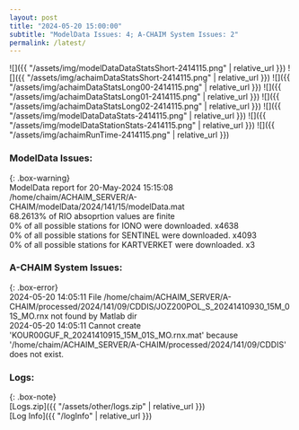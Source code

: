 ```yaml
---
layout: post
title: "2024-05-20 15:00:00"
subtitle: "ModelData Issues: 4; A-CHAIM System Issues: 2"
permalink: /latest/
---
```


![]({{ "/assets/img/modelDataDataStatsShort-2414115.png" | relative_url }})
![]({{ "/assets/img/achaimDataStatsShort-2414115.png" | relative_url }})
![]({{ "/assets/img/achaimDataStatsLong00-2414115.png" | relative_url }})
![]({{ "/assets/img/achaimDataStatsLong01-2414115.png" | relative_url }})
![]({{ "/assets/img/achaimDataStatsLong02-2414115.png" | relative_url }})
![]({{ "/assets/img/modelDataDataStats-2414115.png" | relative_url }})
![]({{ "/assets/img/modelDataStationStats-2414115.png" | relative_url }})
![]({{ "/assets/img/achaimRunTime-2414115.png" | relative_url }})


### ModelData Issues:  
  
{: .box-warning}  
 ModelData report for 20-May-2024 15:15:08   
 /home/chaim/ACHAIM_SERVER/A-CHAIM/modelData/2024/141/15/modelData.mat   
 68.2613% of RIO absoprtion values are finite   
 0% of all possible stations for IONO were downloaded. x4638   
 0% of all possible stations for SENTINEL were downloaded. x4093   
 0% of all possible stations for KARTVERKET were downloaded. x3   
  
### A-CHAIM System Issues:  
  
{: .box-error}  
2024-05-20 14:05:11 File /home/chaim/ACHAIM_SERVER/A-CHAIM/processed/2024/141/09/CDDIS/JOZ200POL_S_20241410930_15M_01S_MO.rnx not found by Matlab dir  
2024-05-20 14:05:11 Cannot create 'KOUR00GUF_R_20241410915_15M_01S_MO.rnx.mat' because '/home/chaim/ACHAIM_SERVER/A-CHAIM/processed/2024/141/09/CDDIS' does not exist.  

### Logs:  
  
{: .box-note}  
[Logs.zip]({{ "/assets/other/logs.zip" | relative_url }})  
[Log Info]({{ "/logInfo" | relative_url }})  
